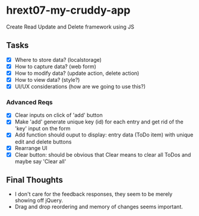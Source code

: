 # hrext07-my-cruddy-app
Create Read Update and Delete framework using JS

## Tasks

- [x] Where to store data? (localstorage)
- [x] How to capture data? (web form)
- [x] How to modify data? (update action, delete action)
- [x] How to view data? (style?)
- [x] UI/UX considerations (how are we going to use this?)

### Advanced Reqs
- [x] Clear inputs on click of 'add' button
- [x] Make 'add' generate unique key (id) for each entry and get rid of the 'key' input on the form
- [x] Add function should ouput to display: entry data (ToDo item) with unique edit and delete buttons
- [x] Rearrange UI
- [x] Clear button: should be obvious that Clear means to clear all ToDos and maybe say 'Clear all'

## Final Thoughts
- I don't care for the feedback responses, they seem to be merely showing off jQuery.
- Drag and drop reordering and memory of changes seems important.
